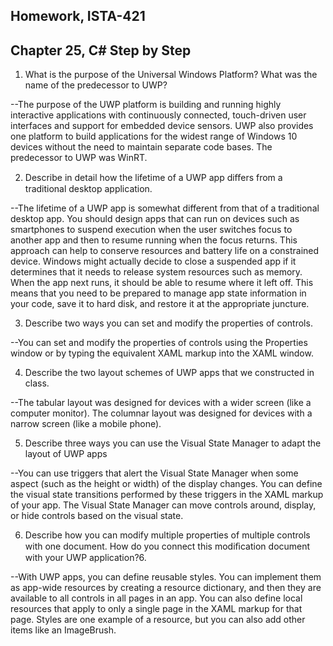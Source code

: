 Homework, ISTA-421
--
Chapter 25, C# Step by Step
--

1. What is the purpose of the Universal Windows Platform? What was the name of the predecessor to UWP?

--The purpose of the UWP platform is building and running highly interactive applications with continuously connected, touch-driven user interfaces and support for embedded device sensors. UWP also provides one platform to build applications for the widest range of Windows 10 devices without the need to maintain separate code bases. The predecessor to UWP was WinRT.

2. Describe in detail how the lifetime of a UWP app diﬀers from a traditional desktop application.

--The lifetime of a UWP app is somewhat different from that of a traditional desktop app. You should design apps that can run on devices such as smartphones to suspend execution when the user switches focus to another app and then to resume running when the focus returns. This approach can help to conserve resources and battery life on a constrained device. Windows might actually decide to close a suspended app if it determines that it needs to release system resources such as memory. When the app next runs, it should be able to resume where it left off. This means that you need to be prepared to manage app state information in your code, save it to hard disk, and restore it at the appropriate juncture.

3. Describe two ways you can set and modify the properties of controls.

--You can set and modify the properties of controls using the Properties window or by typing the equivalent XAML markup into the XAML window.

4. Describe the two layout schemes of UWP apps that we constructed in class.

--The tabular layout was designed for devices with a wider screen (like a computer monitor). The columnar layout was designed for devices with a narrow screen (like a mobile phone).

5. Describe three ways you can use the Visual State Manager to adapt the layout of UWP apps

--You can use triggers that alert the Visual State Manager when some aspect (such as the height or width) of the display changes. You can define the visual state transitions performed by these triggers in the XAML markup of your app. The Visual State Manager can move controls around, display, or hide controls based on the visual state.

6. Describe how you can modify multiple properties of multiple controls with one document. How do you connect this modiﬁcation document with your UWP application?6.


--With UWP apps, you can define reusable styles. You can implement them as app-wide resources by creating a resource dictionary, and then they are available to all controls in all pages in an app. You can also define local resources that apply to only a single page in the XAML markup for that page. Styles are one example of a resource, but you can also add other items like an ImageBrush.
